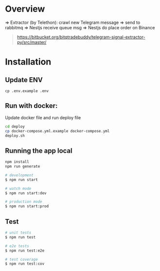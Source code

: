 # Overview

=> Extractor (by Telethon): crawl new Telegram message
=> send to rabbitmq
=> Nestjs receive queue msg
=> Nestjs do place order on Binance

> https://bitbucket.org/bitqtradebuddy/telegram-signal-extractor-py/src/master/

# Installation

## Update ENV

```
cp .env.example .env
```

## Run with docker:

Update docker file and run deploy file

```bash
cd deploy
cp docker-compose.yml.example docker-compose.yml
deploy.sh
```

## Running the app local

```bash
npm install
npm run generate

# development
$ npm run start

# watch mode
$ npm run start:dev

# production mode
$ npm run start:prod
```

## Test

```bash
# unit tests
$ npm run test

# e2e tests
$ npm run test:e2e

# test coverage
$ npm run test:cov
```
